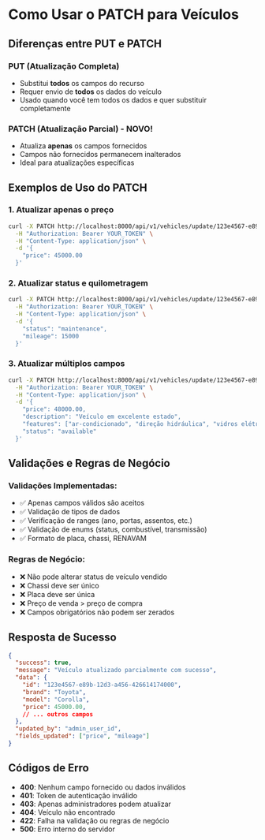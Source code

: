 # Como Usar o PATCH para Veículos

## Diferenças entre PUT e PATCH

### PUT (Atualização Completa)
- Substitui **todos** os campos do recurso
- Requer envio de **todos** os dados do veículo
- Usado quando você tem todos os dados e quer substituir completamente

### PATCH (Atualização Parcial) - **NOVO!**
- Atualiza **apenas** os campos fornecidos
- Campos não fornecidos permanecem inalterados
- Ideal para atualizações específicas

## Exemplos de Uso do PATCH

### 1. Atualizar apenas o preço
```bash
curl -X PATCH http://localhost:8000/api/v1/vehicles/update/123e4567-e89b-12d3-a456-426614174000 \
  -H "Authorization: Bearer YOUR_TOKEN" \
  -H "Content-Type: application/json" \
  -d '{
    "price": 45000.00
  }'
```

### 2. Atualizar status e quilometragem
```bash
curl -X PATCH http://localhost:8000/api/v1/vehicles/update/123e4567-e89b-12d3-a456-426614174000 \
  -H "Authorization: Bearer YOUR_TOKEN" \
  -H "Content-Type: application/json" \
  -d '{
    "status": "maintenance",
    "mileage": 15000
  }'
```

### 3. Atualizar múltiplos campos
```bash
curl -X PATCH http://localhost:8000/api/v1/vehicles/update/123e4567-e89b-12d3-a456-426614174000 \
  -H "Authorization: Bearer YOUR_TOKEN" \
  -H "Content-Type: application/json" \
  -d '{
    "price": 48000.00,
    "description": "Veículo em excelente estado",
    "features": ["ar-condicionado", "direção hidráulica", "vidros elétricos"],
    "status": "available"
  }'
```

## Validações e Regras de Negócio

### Validações Implementadas:
- ✅ Apenas campos válidos são aceitos
- ✅ Validação de tipos de dados
- ✅ Verificação de ranges (ano, portas, assentos, etc.)
- ✅ Validação de enums (status, combustível, transmissão)
- ✅ Formato de placa, chassi, RENAVAM

### Regras de Negócio:
- ❌ Não pode alterar status de veículo vendido
- ❌ Chassi deve ser único
- ❌ Placa deve ser única
- ❌ Preço de venda > preço de compra
- ❌ Campos obrigatórios não podem ser zerados

## Resposta de Sucesso

```json
{
  "success": true,
  "message": "Veículo atualizado parcialmente com sucesso",
  "data": {
    "id": "123e4567-e89b-12d3-a456-426614174000",
    "brand": "Toyota",
    "model": "Corolla",
    "price": 45000.00,
    // ... outros campos
  },
  "updated_by": "admin_user_id",
  "fields_updated": ["price", "mileage"]
}
```

## Códigos de Erro

- **400**: Nenhum campo fornecido ou dados inválidos
- **401**: Token de autenticação inválido
- **403**: Apenas administradores podem atualizar
- **404**: Veículo não encontrado
- **422**: Falha na validação ou regras de negócio
- **500**: Erro interno do servidor
